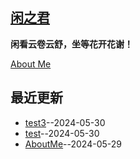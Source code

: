 ## [闲之君](https://github.com/Jared-ZDC/markel)
**闲看云卷云舒，坐等花开花谢！**

[About Me](https://github.com/yihong0618/gitblog/issues/282)


## 最近更新
- [test3](https://github.com/Jared-ZDC/markel/issues/12)--2024-05-30
- [test](https://github.com/Jared-ZDC/markel/issues/11)--2024-05-30
- [AboutMe](https://github.com/Jared-ZDC/markel/issues/10)--2024-05-29
